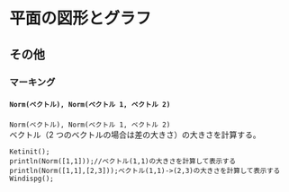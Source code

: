 # 平面の図形とグラフ  
## その他  
### マーキング  
#### `Norm(ベクトル), Norm(ベクトル 1, ベクトル 2)`  
`Norm(ベクトル), Norm(ベクトル 1, ベクトル 2)`  
ベクトル（2 つのベクトルの場合は差の大きさ）の大きさを計算する。  
```  
Ketinit();  
println(Norm([1,1]));//ベクトル(1,1)の大きさを計算して表示する  
println(Norm([1,1],[2,3]));ベクトル(1,1)->(2,3)の大きさを計算して表示する  
Windispg();  
```
